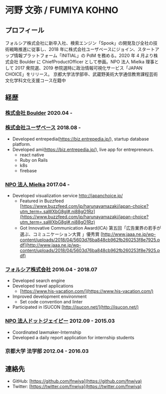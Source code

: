 # 河野 文弥 / FUMIYA KOHNO

## プロフィール

フォルシア株式会社に新卒入社、検索エンジン「Spook」の開発及び全社の技術戦略推進に従事し、2018 年に株式会社ユーザベースにジョイン、スタートアップ情報プラットフォーム「INITIAL」の PdM を務める。2020 年 4 月より株式会社 Boulder に ChiefProductOfficer として参画。NPO 法人 Mielka 理事として 2017 衆院選、2019 参院選時に政治情報可視化サービス「JAPAN CHOICE」をリリース。 京都大学法学部卒、武蔵野美術大学通信教育課程芸術文化学科文化支援コース在籍中

## 経歴

### [株式会社 Boulder](https://b-boulder.com/) 2020.04 -

### [株式会社ユーザベース](https://www.uzabase.com/) 2018.08 -

- Developed entrepedia(https://biz.entrepedia.jp/), startup database platform.
- Developed ami(https://biz.entrepedia.jp/), live app for entrepreneurs.
  - react native
  - Ruby on Rails
  - k8s
  - firebase

### [NPO 法人 Mielka](mielka.org) 2017.04 -

- Developed visualization service http://japanchoice.jp/
  - Featured in Buzzfeed [https://www.buzzfeed.com/jp/harunayamazaki/japan-choice?utm_term=.saWXbG8gl#.ni88gO1Rz](https://www.buzzfeed.com/jp/harunayamazaki/japan-choice?utm_term=.saWXbG8gl#.ni88gO1Rz)
  - Got Innovative Communication Award(ICA) 第五回「広告業界の若手が選ぶ、コミュニケーション大賞 」優秀賞 [http://www.jaaa.ne.jp/wp-content/uploads/2018/04/5603d76ba848cb962fb260253f8e7925.pdf](http://www.jaaa.ne.jp/wp-content/uploads/2018/04/5603d76ba848cb962fb260253f8e7925.pdf)

### [フォルシア株式会社](http://www.forcia.com/) 2016.04 - 2018.07

- Developed search engine
- Developed travel applications
  - [https://www.his-vacation.com/](https://www.his-vacation.com/)
- Improved development environment
  - Set code convention and linter
- Participated in ISUCON [http://isucon.net/](http://isucon.net/)

### [NPO 法人ドットジェイピー](http://www.dot-jp.or.jp/) 2012.09 - 2015.03

- Coordinated lawmaker-Internship
- Developed a daily report application for internship students

### 京都大学 法学部 2012.04 - 2016.03

## 連絡先

- GitHub: [https://github.com/fnwiya](https://github.com/fnwiya)
- Twitter: [https://twitter.com/fnwiya](https://twitter.com/fnwiya)
